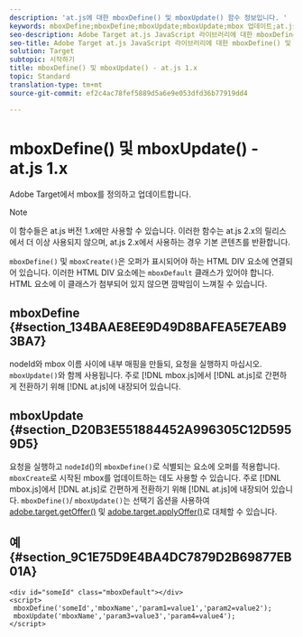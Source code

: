 ```yaml
---
description: 'at.js에 대한 mboxDefine() 및 mboxUpdate() 함수 정보입니다. '
keywords: mboxDefine;mboxDefine;mboxUpdate;mboxUpdate;mbox 업데이트;at.js;functions;functions
seo-description: Adobe Target at.js JavaScript 라이브러리에 대한 mboxDefine() 및 mboxUpdate() 함수 정보입니다.
seo-title: Adobe Target at.js JavaScript 라이브러리에 대한 mboxDefine() 및 mboxUpdate() 함수 정보입니다.
solution: Target
subtopic: 시작하기
title: mboxDefine() 및 mboxUpdate() - at.js 1.x
topic: Standard
translation-type: tm+mt
source-git-commit: ef2c4ac78fef5889d5a6e9e053dfd36b77919dd4

---
```



# mboxDefine() 및 mboxUpdate() - at.js 1.x

Adobe Target에서 mbox를 정의하고 업데이트합니다.

>[!NOTE]
>
>이 함수들은 at.js 버전 1.*x*&#x200B;에만 사용할 수 있습니다. 이러한 함수는 at.js 2.x의 릴리스에서 더 이상 사용되지 않으며, at.js 2.x에서 사용하는 경우 기본 콘텐츠를 반환합니다.

`mboxDefine()` 및 `mboxCreate()`은 오퍼가 표시되어야 하는 HTML DIV 요소에 연결되어 있습니다. 이러한 HTML DIV 요소에는 `mboxDefault` 클래스가 있어야 합니다. HTML 요소에 이 클래스가 첨부되어 있지 않으면 깜박임이 느껴질 수 있습니다.

## mboxDefine {#section_134BAAE8EE9D49D8BAFEA5E7EAB93BA7}

nodeId와 mbox 이름 사이에 내부 매핑을 만들되, 요청을 실행하지 마십시오. `mboxUpdate()`와 함께 사용됩니다. 주로 [!DNL mbox.js]에서 [!DNL at.js]로 간편하게 전환하기 위해 [!DNL at.js]에 내장되어 있습니다.

## mboxUpdate {#section_D20B3E551884452A996305C12D5959D5}

요청을 실행하고 `nodeId`()의 `mboxDefine()`로 식별되는 요소에 오퍼를 적용합니다. `mboxCreate`로 시작된 mbox를 업데이트하는 데도 사용할 수 있습니다. 주로 [!DNL mbox.js]에서 [!DNL at.js]로 간편하게 전환하기 위해 [!DNL at.js]에 내장되어 있습니다. `mboxDefine()`/ `mboxUpdate()`는 선택기 옵션을 사용하여 [adobe.target.getOffer()](/help/c-implementing-target/c-implementing-target-for-client-side-web/adobe-target-getoffer.md) 및 [adobe.target.applyOffer()](/help/c-implementing-target/c-implementing-target-for-client-side-web/adobe-target-applyoffer.md)로 대체할 수 있습니다.

## 예 {#section_9C1E75D9E4BA4DC7879D2B69877EB01A}

```
<div id="someId" class="mboxDefault"></div> 
<script> 
 mboxDefine('someId','mboxName','param1=value1','param2=value2'); 
 mboxUpdate('mboxName','param3=value3','param4=value4'); 
</script>
```
